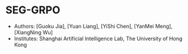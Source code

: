 # SEG-GRPO
- Authors: [Guoku Jia], [Yuan Liang], [YiShi Chen], [YanMei Meng], [XiangNing Wu]
- Institutes: Shanghai Artificial Intelligence Lab, The University of Hong Kong
